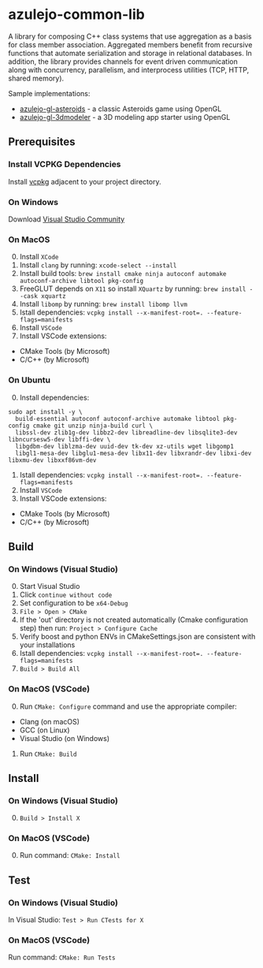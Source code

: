 # azulejo-common-lib

A library for composing C++ class systems that use aggregation as a basis for class member
association. Aggregated members benefit from recursive functions that automate serialization
and storage in relational databases. In addition, the library provides channels for event
driven communication along with concurrency, parallelism, and interprocess utilities (TCP,
HTTP, shared memory).

Sample implementations:

- [azulejo-gl-asteroids](https://github.com/miclomba/azulejo-gl-asteroids) - a classic Asteroids game using OpenGL
- [azulejo-gl-3dmodeler](https://github.com/miclomba/azulejo-gl-3dmodeler) - a 3D modeling app starter using OpenGL

## Prerequisites

### Install VCPKG Dependencies

Install [vcpkg](https://github.com/microsoft/vcpkg) adjacent to your project directory.

### On Windows

Download [Visual Studio Community](https://visualstudio.microsoft.com/vs/community/)

### On MacOS

0. Install `XCode`
1. Install `clang` by running: `xcode-select --install`
2. Install build tools: `brew install cmake ninja autoconf automake autoconf-archive libtool pkg-config`
3. FreeGLUT depends on `X11` so install `XQuartz` by running: `brew install --cask xquartz`
4. Install `libomp` by running: `brew install libomp llvm`
5. Istall dependencies: `vcpkg install --x-manifest-root=. --feature-flags=manifests`
6. Install `VSCode`
7. Install VSCode extensions:
- CMake Tools (by Microsoft)
- C/C++ (by Microsoft)

### On Ubuntu

0. Install dependencies: 
```
sudo apt install -y \
  build-essential autoconf autoconf-archive automake libtool pkg-config cmake git unzip ninja-build curl \
  libssl-dev zlib1g-dev libbz2-dev libreadline-dev libsqlite3-dev libncursesw5-dev libffi-dev \
  libgdbm-dev liblzma-dev uuid-dev tk-dev xz-utils wget libgomp1
  libgl1-mesa-dev libglu1-mesa-dev libx11-dev libxrandr-dev libxi-dev libxmu-dev libxxf86vm-dev
```
1. Istall dependencies: `vcpkg install --x-manifest-root=. --feature-flags=manifests`
2. Install `VSCode`
3. Install VSCode extensions:
- CMake Tools (by Microsoft)
- C/C++ (by Microsoft)

## Build

### On Windows (Visual Studio)

0. Start Visual Studio
1. Click `continue without code`
2. Set configuration to be `x64-Debug`
3. `File > Open > CMake`
4. If the 'out' directory is not created automatically (Cmake configuration step) then run: `Project > Configure Cache`
5. Verify boost and python ENVs in CMakeSettings.json are consistent with your installations
6. Istall dependencies: `vcpkg install --x-manifest-root=. --feature-flags=manifests`
7. `Build > Build All`

### On MacOS (VSCode)

0. Run `CMake: Configure` command and use the appropriate compiler:

- Clang (on macOS)
- GCC (on Linux)
- Visual Studio (on Windows)

1. Run `CMake: Build`

## Install

### On Windows (Visual Studio)

0. `Build > Install X`

### On MacOS (VSCode)

0. Run command: `CMake: Install`

## Test

### On Windows (Visual Studio)

In Visual Studio: `Test > Run CTests for X`

### On MacOS (VSCode)

Run command: `CMake: Run Tests`
